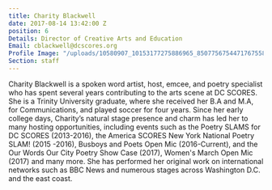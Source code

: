 ```yaml
---
title: Charity Blackwell
date: 2017-08-14 13:42:00 Z
position: 6
Details: Director of Creative Arts and Education
Email: cblackwell@dcscores.org
Profile Image: "/uploads/10580907_10153177275886965_8507756754471767558_o.jpg"
Section: staff
---
```


Charity Blackwell is a spoken word artist, host, emcee, and poetry specialist who has spent several years contributing to the arts scene at DC SCORES. She is a Trinity University graduate, where she received her B.A and M.A, for Communications, and played soccer for four years. Since her early college days, Charity’s natural stage presence and charm has led her to many hosting opportunities, including events such as the Poetry SLAMS for DC SCORES (2013-2016), the America SCORES New York National Poetry SLAM! (2015 -2016), Busboys and Poets Open Mic (2016-Current), and the Our Words Our City Poetry Show Case (2017), Women's March Open Mic (2017) and many more. She has performed her original work on international networks such as BBC News and numerous stages across Washington D.C. and the east coast.